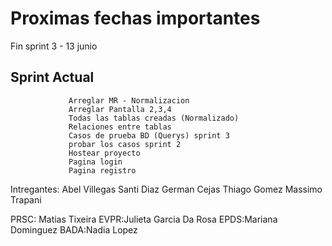 # Proximas fechas importantes 

Fin sprint 3 - 13 junio 

## Sprint Actual  
                 Arreglar MR - Normalizacion 
                 Arreglar Pantalla 2,3,4
                 Todas las tablas creadas (Normalizado)
                 Relaciones entre tablas 
                 Casos de prueba BD (Querys) sprint 3
                 probar los casos sprint 2
                 Hostear proyecto 
                 Pagina login 
                 Pagina registro 

Intregantes:
Abel Villegas
Santi Diaz 
German Cejas 
Thiago Gomez 
Massimo Trapani

PRSC: Matias Tixeira
EVPR:Julieta Garcia Da Rosa
EPDS:Mariana Dominguez
BADA:Nadia Lopez
